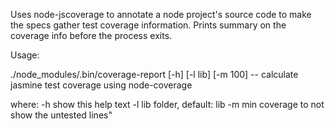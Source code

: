 Uses node-jscoverage to annotate a node project's source code to make the specs gather test coverage information.
Prints summary on the coverage info before the process exits.

Usage:

./node_modules/.bin/coverage-report [-h] [-l lib] [-m 100] -- calculate jasmine test coverage using node-coverage

where:
    -h  show this help text
    -l  lib folder, default: lib
    -m  min coverage to not show the untested lines"